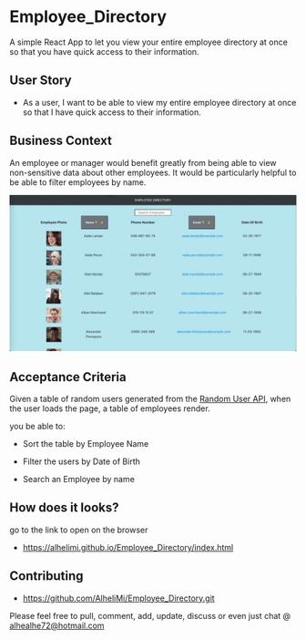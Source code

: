 # Employee_Directory
A simple React App to let you view your entire employee directory at once so that you have quick access to their information.

## User Story

* As a user, I want to be able to view my entire employee directory at once so that I have quick access to their information.

## Business Context

An employee or manager would benefit greatly from being able to view non-sensitive data about other employees. It would be particularly helpful to be able to filter employees by name.


![ALHELI´S MIRANDA](src/images/Employee-Directory.gif)


## Acceptance Criteria

Given a table of random users generated from the [Random User API](https://randomuser.me/), when the user loads the page, a table of employees render. 

you be able to:

  * Sort the table by Employee Name

  * Filter the users by Date of Birth

  * Search an Employee by name


## How does it looks?

go to the link to open on the browser
-  https://alhelimi.github.io/Employee_Directory/index.html



## Contributing

- https://github.com/AlheliMi/Employee_Directory.git




Please feel free to pull, comment, add, update, discuss or even just chat @ alhealhe72@hotmail.com 
